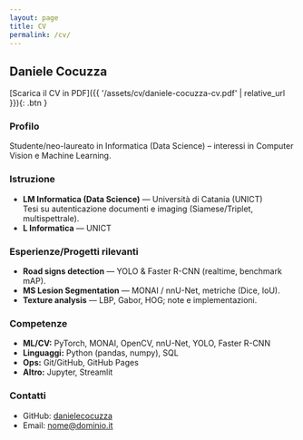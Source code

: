```yaml
---
layout: page
title: CV
permalink: /cv/
---
```


## Daniele Cocuzza

[Scarica il CV in PDF]({{ '/assets/cv/daniele-cocuzza-cv.pdf' | relative_url }}){: .btn }

### Profilo
Studente/neo-laureato in Informatica (Data Science) – interessi in Computer Vision e Machine Learning.

### Istruzione
- **LM Informatica (Data Science)** — Università di Catania (UNICT)  
  Tesi su autenticazione documenti e imaging (Siamese/Triplet, multispettrale).
- **L Informatica** — UNICT

### Esperienze/Progetti rilevanti
- **Road signs detection** — YOLO & Faster R-CNN (realtime, benchmark mAP).
- **MS Lesion Segmentation** — MONAI / nnU-Net, metriche (Dice, IoU).
- **Texture analysis** — LBP, Gabor, HOG; note e implementazioni.

### Competenze
- **ML/CV:** PyTorch, MONAI, OpenCV, nnU-Net, YOLO, Faster R-CNN  
- **Linguaggi:** Python (pandas, numpy), SQL  
- **Ops:** Git/GitHub, GitHub Pages  
- **Altro:** Jupyter, Streamlit

### Contatti
- GitHub: [danielecocuzza](https://github.com/danielecocuzza)  
- Email: nome@dominio.it
